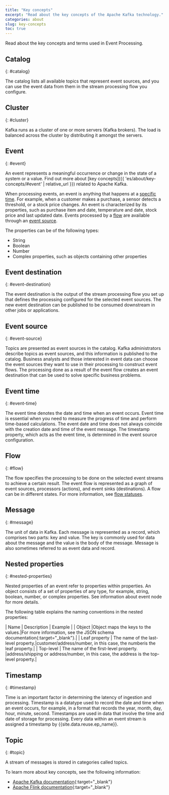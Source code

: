 ```yaml
---
title: "Key concepts"
excerpt: "Read about the key concepts of the Apache Kafka technology."
categories: about
slug: key-concepts
toc: true
---
```


Read about the key concepts and terms used in Event Processing. 

## Catalog
{: #catalog}

The catalog lists all available topics that represent event sources, and you can use the event data from them in the stream processing flow you configure.

## Cluster
{: #cluster}

Kafka runs as a cluster of one or more servers (Kafka brokers). The load is balanced across the cluster by distributing it amongst the servers.

## Event
{: #event}

An event represents a meaningful occurrence or change in the state of a system or a value. Find out more about [key concepts]({{ 'es/about/key-concepts/#event' | relative_url }}) related to Apache Kafka.

When processing events, an event is anything that happens at a [specific time](#event-time). For example, when a customer makes a purchase, a sensor detects a threshold, or a stock price changes. 
An event is characterized by its properties, such as purchase item and date, temperature and date,
stock price and last updated date. 
Events processed by a [flow](#flow) are available through an [event source](#event-source).

The properties can be of the following types:
- String
- Boolean
- Number
- Complex properties, such as objects containing other properties


## Event destination
{: #event-destination}

The event destination is the output of the stream processing flow you set up that defines the processing configured for the selected event sources. The new event destination can be published to be consumed downstream in other jobs or applications.

## Event source
{: #event-source}

Topics are presented as event sources in the catalog. Kafka administrators describe topics as event sources, and this information is published to the catalog. Business analysts and those interested in event data can choose the event sources they want to use in their processing to construct event flows. The processing done as a result of the event flow creates an event destination that can be used to solve specific business problems.

## Event time
{: #event-time}

The event time denotes the date and time when an event occurs.
Event time is essential when you need to measure the progress of time and perform time-based calculations.
The event date and time does not always coincide with the creation date and time of the event message.
The timestamp property, which acts as the event time, is determined in the event source configuration.

## Flow
{: #flow}

The flow specifies the processing to be done on the selected event streams to achieve a certain result. The event flow is represented as a graph of event sources, processors (actions), and event sinks (destinations). A flow can be in different states. For more information, see [flow statuses](../../getting-started/canvas/#flow-statuses).

## Message
{: #message}

The unit of data in Kafka. Each message is represented as a record, which comprises two parts: key and value. The key is commonly used for data about the message and the value is the body of the message. Message is also sometimes referred to as event data and record.

## Nested properties
{: #nested-properties}

Nested properties of an event refer to properties within properties. An object consists of a set of properties of any type, for example, string, boolean, number, or complex properties. See information about event node for more details.

The following table explains the naming conventions in the nested properties:

| Name | Description | Example |
| Object |Object maps the keys to the values.|For more information, see the JSON schema documentation{:target="_blank"}.|
| Leaf property | The name of the last-level property.|customer/address/number, in this case, the numberis the leaf property.|
| Top-level | The name of the first-level property. |address/shipping or address/number, in this case, the address is the top-level property.|

## Timestamp
{: #timestamp}

Time is an important factor in determining the latency of ingestion and processing. Timestamp is a datatype used to record the date and time when an event occurs, for example, in a format that records the year, month, day, hour, minute, second. Timestamps are used in data that involve the time and date of storage for processing. Every data within an event stream is assigned a timestamp by {{site.data.reuse.ep_name}}.

## Topic
{: #topic}

A stream of messages is stored in categories called topics.


To learn more about key concepts, see the following information:
 - [Apache Kafka documentation](http://kafka.apache.org/documentation.html){:target="_blank"}
 - [Apache Flink documentation](https://nightlies.apache.org/flink/flink-docs-master/){:target="_blank"}

